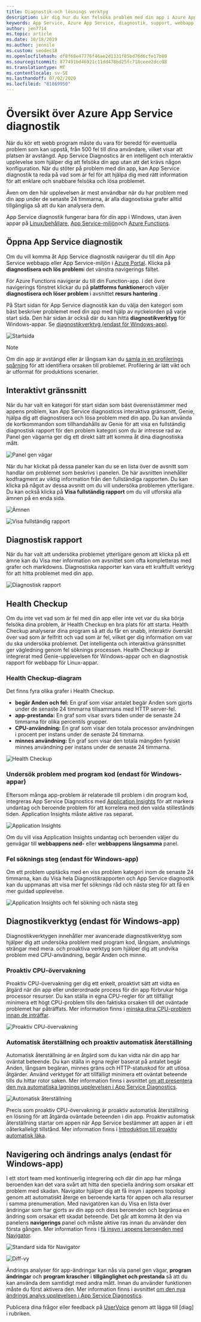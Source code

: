 ```yaml
---
title: Diagnostik-och lösnings verktyg
description: Lär dig hur du kan felsöka problem med din app i Azure App Service med diagnostik-och lösnings verktyget i Azure Portal.
keywords: App Service, Azure App Service, diagnostik, support, webbapp, fel sökning, självhjälp
author: jen7714
ms.topic: article
ms.date: 10/18/2019
ms.author: jennile
ms.custom: seodec18
ms.openlocfilehash: df8f68e47776f46ae2d1331f85bd76d6cfe17b80
ms.sourcegitcommit: 877491bd46921c11dd478bd25fc718ceee2dcc08
ms.translationtype: MT
ms.contentlocale: sv-SE
ms.lasthandoff: 07/02/2020
ms.locfileid: "81869950"
---
```

# <a name="azure-app-service-diagnostics-overview"></a>Översikt över Azure App Service diagnostik

När du kör ett webb program måste du vara för beredd för eventuella problem som kan uppstå, från 500 fel till dina användare, vilket visar att platsen är avstängd. App Service Diagnostics är en intelligent och interaktiv upplevelse som hjälper dig att felsöka din app utan att det krävs någon konfiguration. När du stöter på problem med din app, kan App Service diagnostik ta reda på vad som är fel för att hjälpa dig med rätt information för att enklare och snabbare felsöka och lösa problemet.

Även om den här upplevelsen är mest användbar när du har problem med din app under de senaste 24 timmarna, är alla diagnostiska grafer alltid tillgängliga så att du kan analysera dem.

App Service diagnostik fungerar bara för din app i Windows, utan även appar på [Linux/behållare](https://docs.microsoft.com/azure/app-service/containers/app-service-linux-intro), [App Service-miljön](https://docs.microsoft.com/azure/app-service/environment/intro)och [Azure Functions](https://docs.microsoft.com/azure/azure-functions/functions-overview).

## <a name="open-app-service-diagnostics"></a>Öppna App Service diagnostik

Om du vill komma åt App Service diagnostik navigerar du till din App Service webbapp eller App Service-miljön i [Azure Portal](https://portal.azure.com). Klicka på **diagnostisera och lös problem**i det vänstra navigerings fältet.

För Azure Functions navigerar du till din Function-app. i det övre navigerings fönstret klickar du på **plattforms funktioner**och väljer **diagnostisera och löser problem** i avsnittet **resurs hantering** .

På Start sidan för App Service diagnostik kan du välja den kategori som bäst beskriver problemet med din app med hjälp av nyckelorden på varje start sida. Den här sidan är också där du kan hitta **diagnostikverktyg** för Windows-appar. Se [diagnostikverktyg (endast för Windows-app)](#diagnostic-tools-only-for-windows-app).

![Startsida](./media/app-service-diagnostics/app-service-diagnostics-homepage-1.png)

> [!NOTE]
> Om din app är avstängd eller är långsam kan du [samla in en profilerings spårning](https://azure.github.io/AppService/2018/06/06/App-Service-Diagnostics-Profiling-an-ASP.NET-Web-App-on-Azure-App-Service.html) för att identifiera orsaken till problemet. Profilering är lätt vikt och är utformat för produktions scenarier.
>

## <a name="interactive-interface"></a>Interaktivt gränssnitt

När du har valt en kategori för start sidan som bäst överensstämmer med appens problem, kan App Service diagnosticss interaktiva gränssnitt, Genie, hjälpa dig att diagnostisera och lösa problem med din app. Du kan använda de kortkommandon som tillhandahålls av Genie för att visa en fullständig diagnostisk rapport för den problem kategori som du är intresse rad av. Panel gen vägarna ger dig ett direkt sätt att komma åt dina diagnostiska mått.

![Panel gen vägar](./media/app-service-diagnostics/tile-shortcuts-2.png)

När du har klickat på dessa paneler kan du se en lista över de avsnitt som handlar om problemet som beskrivs i panelen. De här avsnitten innehåller kodfragment av viktig information från den fullständiga rapporten. Du kan klicka på något av dessa avsnitt om du vill undersöka problemen ytterligare. Du kan också klicka på **Visa fullständig rapport** om du vill utforska alla ämnen på en enda sida.

![Ämnen](./media/app-service-diagnostics/application-logs-insights-3.png)

![Visa fullständig rapport](./media/app-service-diagnostics/view-full-report-4.png)

## <a name="diagnostic-report"></a>Diagnostisk rapport

När du har valt att undersöka problemet ytterligare genom att klicka på ett ämne kan du Visa mer information om avsnittet som ofta kompletteras med grafer och markdowns. Diagnostiska rapporter kan vara ett kraftfullt verktyg för att hitta problemet med din app.

![Diagnostisk rapport](./media/app-service-diagnostics/full-diagnostic-report-5.png)

## <a name="health-checkup"></a>Health Checkup

Om du inte vet vad som är fel med din app eller inte vet var du ska börja felsöka dina problem, är Health Checkup en bra plats för att starta. Health Checkup analyserar dina program så att du får en snabb, interaktiv översikt över vad som är felfritt och vad som är fel, vilket ger dig information om var du ska undersöka problemet. Det intelligenta och interaktiva gränssnittet ger vägledning genom fel söknings processen. Health Checkup är integrerat med Genie-upplevelsen för Windows-appar och en diagnostisk rapport för webbapp för Linux-appar.

### <a name="health-checkup-graphs"></a>Health Checkup-diagram

Det finns fyra olika grafer i Health Checkup.

- **begär Anden och fel:** En graf som visar antalet begär Anden som gjorts under de senaste 24 timmarna tillsammans med HTTP server-fel.
- **app-prestanda:** En graf som visar svars tiden under de senaste 24 timmarna för olika percentils grupper.
- **CPU-användning:** En graf som visar den totala processor användningen i procent per instans under de senaste 24 timmarna.  
- **minnes användning:** En graf som visar den totala mängden fysiskt minnes användning per instans under de senaste 24 timmarna.

![Health Checkup](./media/app-service-diagnostics/health-checkup-6.png)

### <a name="investigate-application-code-issues-only-for-windows-app"></a>Undersök problem med program kod (endast för Windows-appar)

Eftersom många app-problem är relaterade till problem i din program kod, integreras App Service Diagnostics med [Application Insights](https://docs.microsoft.com/azure/azure-monitor/app/app-insights-overview) för att markera undantag och beroende problem för att korrelera med den valda stillestånds tiden. Application Insights måste aktive ras separat.

![Application Insights](./media/app-service-diagnostics/application-insights-7.png)

Om du vill visa Application Insights undantag och beroenden väljer du genvägar till **webbappens ned-** eller **webbappens långsamma** panel.

### <a name="troubleshooting-steps-only-for-windows-app"></a>Fel söknings steg (endast för Windows-app)

Om ett problem upptäcks med en viss problem kategori inom de senaste 24 timmarna, kan du Visa hela Diagnostikrapporten och App Service diagnostik kan du uppmanas att visa mer fel söknings råd och nästa steg för att få en mer guidad upplevelse.

![Application Insights och fel sökning och nästa steg](./media/app-service-diagnostics/troubleshooting-and-next-steps-8.png)

## <a name="diagnostic-tools-only-for-windows-app"></a>Diagnostikverktyg (endast för Windows-app)

Diagnostikverktygen innehåller mer avancerade diagnostikverktyg som hjälper dig att undersöka problem med program kod, långsam, anslutnings strängar med mera. och proaktiva verktyg som hjälper dig att undvika problem med CPU-användning, begär Anden och minne.

### <a name="proactive-cpu-monitoring"></a>Proaktiv CPU-övervakning

Proaktiv CPU-övervakning ger dig ett enkelt, proaktivt sätt att vidta en åtgärd när din app eller underordnade process för din app förbrukar höga processor resurser. Du kan ställa in egna CPU-regler för att tillfälligt minimera ett högt CPU-problem tills den faktiska orsaken till det oväntade problemet har påträffats. Mer information finns i [minska dina CPU-problem innan de inträffar](https://azure.github.io/AppService/2019/10/07/Mitigate-your-CPU-problems-before-they-even-happen.html).

![Proaktiv CPU-övervakning](./media/app-service-diagnostics/proactive-cpu-monitoring-9.png)

### <a name="auto-healing-and-proactive-auto-healing"></a>Automatisk återställning och proaktiv automatisk återställning

Automatisk återställning är en åtgärd som du kan vidta när din app har oväntat beteende. Du kan ställa in egna regler baserat på antalet begär Anden, långsam begäran, minnes gräns och HTTP-statuskod för att utlösa åtgärder. Använd verktyget för att tillfälligt minimera ett oväntat beteende tills du hittar rotor saken. Mer information finns i avsnittet [om att presentera den nya automatiska lagnings upplevelsen i App Service Diagnostics](https://azure.github.io/AppService/2018/09/10/Announcing-the-New-Auto-Healing-Experience-in-App-Service-Diagnostics.html).

![Automatisk återställning](./media/app-service-diagnostics/auto-healing-10.png)

Precis som proaktiv CPU-övervakning är proaktiv automatisk återställning en lösning för att åtgärda oväntade beteenden i din app. Proaktiv automatisk återställning startar om appen när App Service bestämmer att appen är i ett oåterkalleligt tillstånd. Mer information finns i [Introduktion till proaktiv automatisk läka](https://azure.github.io/AppService/2017/08/17/Introducing-Proactive-Auto-Heal.html).

## <a name="navigator-and-change-analysis-only-for-windows-app"></a>Navigering och ändrings analys (endast för Windows-app)

I ett stort team med kontinuerlig integrering och där din app har många beroenden kan det vara svårt att hitta den speciella ändring som orsakar ett problem med skadan. Navigator hjälper dig att få insyn i appens topologi genom att automatiskt återge en beroende karta för appen och alla resurser i samma prenumeration. Med navigatören kan du Visa en lista över ändringar som har gjorts av din app och dess beroenden och begränsa en ändring som orsakar ett skadat beteende. Det går att komma åt den via panelens **navigerings** panel och måste aktive ras innan du använder den första gången. Mer information finns i [få insyn i appens beroenden med Navigator](https://azure.github.io/AppService/2019/08/06/Bring-visibility-to-your-app-and-its-dependencies-with-Navigator.html).

![Standard sida för Navigator](./media/app-service-diagnostics/navigator-default-page-11.png)

![Diff-vy](./media/app-service-diagnostics/diff-view-12.png)

Ändrings analyser för app-ändringar kan nås via panel gen vägar, **program ändringar** och **program krascher** i **tillgänglighet och prestanda** så att du kan använda dem samtidigt med andra mått. Innan du använder funktionen måste du först aktivera den. Mer information finns i avsnittet [om den nya ändrings analys upplevelsen i App Service Diagnostics](https://azure.github.io/AppService/2019/05/07/Announcing-the-new-change-analysis-experience-in-App-Service-Diagnostics-Analysis.html).

Publicera dina frågor eller feedback på [UserVoice](https://feedback.azure.com/forums/169385-web-apps) genom att lägga till [diag] i rubriken.
